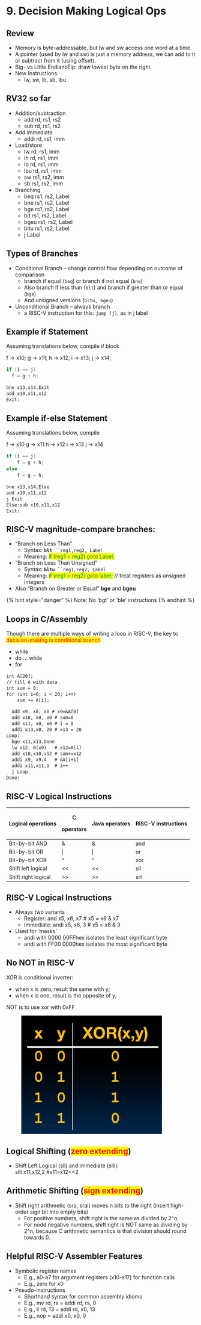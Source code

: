 # 9. Decision Making Logical Ops

## Review

* Memory is byte-addressable, but lw and sw access one word at a time.
* A pointer (used by lw and sw) is just a memory address, we can add to it or subtract from it (using offset).
* Big- vs Little EndianoTip: draw lowest byte on the right
* New Instructions:
  * lw, sw, lb, sb, lbu

## RV32 so far

* Addition/subtraction
  * add rd, rs1, rs2
  * sub rd, rs1, rs2
* Add immediate
  * addi rd, rs1, imm
* Load/store
  * lw  rd,  rs1, imm
  * lh rd, rs1, imm
  * lb  rd,  rs1, imm
  * lbu rd,  rs1, imm
  * sw  rs1, rs2, imm
  * sb  rs1, rs2, imm
* Branching
  * beq  rs1, rs2, Label
  * bne  rs1, rs2, Label
  * bge  rs1, rs2, Label
  * blt  rs1, rs2, Label
  * bgeu rs1, rs2, Label
  * bltu rs1, rs2, Label
  * j Label

## Types of Branches

* Conditional Branch – change control flow depending on outcome of comparison&#x20;
  * branch if equal (`beq`) or branch if not equal (`bne`)&#x20;
  * Also branch if less than (`blt`) and branch if greater than or equal (`bge`)&#x20;
  * And unsigned versions (`bltu, bgeu`)
* Unconditional Branch – always branch&#x20;
  * a RISC-V instruction for this: `jump (j)`, as in j label

## Example if Statement

Assuming translations below, compile if block

&#x20;f → x10; g → x11; h → x12;  i → x13; j → x14;

```c
if (i == j)  
  f = g + h;
```

```wasm
bne x13,x14,Exit
add x10,x11,x12
Exit:
```

## Example if-else Statement

Assuming translations below, compile

&#x20; f → x10  g → x11    h → x12  i → x13    j → x14

```c
if (i == j)
    f = g + h; 
else
    f = g – h;
```

```wasm
bne x13,x14,Else 
add x10,x11,x12 
j Exit 
Else:sub x10,x11,x12
Exit: 
```

## RISC-V magnitude-compare branches:

* “Branch on Less Than”
  * Syntax:        **`blt`**` ``reg1,reg2, Labe`l
  * Meaning:    <mark style="color:green;">if (reg1 < reg2) goto Label;</mark>
* “Branch on Less Than Unsigned”
  * Syntax:        **`bltu`**` ``reg1,reg2, Label`
  * Meaning:  <mark style="color:green;">if (reg1 < reg2)  goto label;</mark> // treat registers as unsigned integers
* Also “Branch on Greater or Equal” **bge** and **bgeu**

{% hint style="danger" %}
Note: No ‘bgt’ or ‘ble’ instructions
{% endhint %}

## Loops in C/Assembly

Though there are multiple ways of writing a loop in RISC-V, the key to <mark style="color:red;">decision-making is conditional branch</mark>

* while
* do … while
* for



```
int A[20];
// fill A with data
int sum = 0;
for (int i=0; i < 20; i++)
    sum += A[i];
```

```wasm
  add x9, x8, x0 # x9=&A[0]
  add x10, x0, x0 # sum=0
  add x11, x0, x0 # i = 0
  addi x13,x0, 20 # x13 = 20
Loop:
  bge x11,x13,Done
  lw x12, 0(x9)   # x12=A[i]
  add x10,x10,x12 # sum+=x12
  addi x9, x9,4   # &A[i+1]
  addi x11,x11,1  # i++
  j Loop
Done:  
```

## RISC-V Logical Instructions

| Logical operations   | <p>C</p><p>operators</p> | Java operators | RISC-V instructions |
| -------------------- | ------------------------ | -------------- | ------------------- |
|  Bit-by-bit AND      | &                        | &              | and                 |
|  Bit-by-bit OR       | \|                       | \|             | or                  |
|  Bit-by-bit XOR      | ^                        | ^              | xor                 |
|  Shift left logical  | <<                       | <<             | sll                 |
|  Shift right logical | >>                       | >>             | srl                 |

## RISC-V Logical Instructions

* Always two variants&#x20;
  * Register: and x5, x6, x7 # x5 = x6 & x7&#x20;
  * Immediate: andi x5, x6, 3 # x5 = x6 & 3&#x20;
* Used for ‘masks’&#x20;
  * andi with 0000 00FFhex isolates the least significant byte&#x20;
  * andi with FF00 0000hex isolates the most significant byte

## No NOT in RISC-V

XOR is conditional inverter:

* when x is zero, result the same with y;
* when x is one, result is the opposite of y;

NOT is to use xor with 0xFF

<figure><img src=".gitbook/assets/image (85).png" alt="" width="375"><figcaption></figcaption></figure>

## Logical Shifting (<mark style="color:red;">zero extending</mark>)

* Shift Left Logical (sll) and immediate (slli): \
  slli x11,x12,2 #x11=x12<<2&#x20;

## Arithmetic Shifting (<mark style="color:red;">sign extending</mark>)

* Shift right arithmetic (sra, srai) moves n bits to the right (insert high-order sign bit into empty bits)
  * For positive numbers, shift right is the same as divided by 2^n;
  * For nodd negative numbers, shift right is NOT same as dividing by 2^n, because C arithmetic semantics is that division should round towards 0.

## Helpful RISC-V Assembler Features

* Symbolic register names&#x20;
  * E.g., a0-a7 for argument registers (x10-x17) for function calls&#x20;
  * E.g., zero for x0&#x20;
* Pseudo-instructions&#x20;
  * Shorthand syntax for common assembly idioms&#x20;
  * E.g., mv rd, rs = addi rd, rs, 0&#x20;
  * E.g., li rd, 13 = addi rd, x0, 13&#x20;
  * E.g., nop = addi x0, x0, 0
